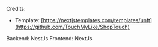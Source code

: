 Credits:
- Template: [https://nextjstemplates.com/templates/unft](https://github.com/TouchMyLike/ShopTouch)

Backend: NestJs
Frontend: NextJs
